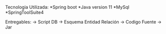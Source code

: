 Tecnologia Utilizada:
*Spring boot
*Java version 11
*MySql
*SpringToolSuite4 

Entregables:
-> Script DB
-> Esquema Entidad Relación
-> Codigo Fuente
-> Jar 
